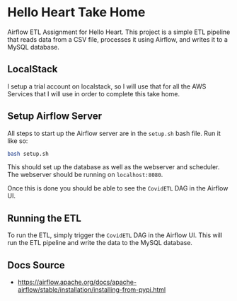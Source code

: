 # Hello Heart Take Home

Airflow ETL Assignment for Hello Heart. This project is a simple ETL pipeline that reads data from a CSV file, processes it using Airflow, and writes it to a MySQL database.

## LocalStack

I setup a trial account on localstack, so I will use that for all the AWS Services that I will use 
in order to complete this take home.

## Setup Airflow Server

All steps to start up the Airflow server are in the `setup.sh` bash file. Run it like so:
```bash
bash setup.sh
```

This should set up the database as well as the webserver and scheduler. The webserver should be running on `localhost:8080`.

Once this is done you should be able to see the `CovidETL` DAG in the Airflow UI.

## Running the ETL

To run the ETL, simply trigger the `CovidETL` DAG in the Airflow UI. This will run the ETL pipeline and write the data to the MySQL database.

## Docs Source

- https://airflow.apache.org/docs/apache-airflow/stable/installation/installing-from-pypi.html